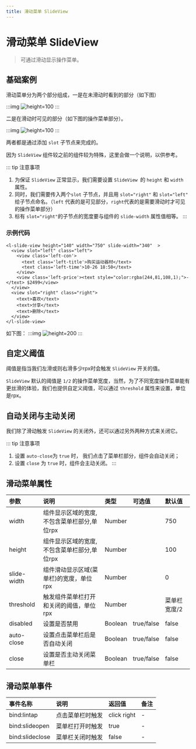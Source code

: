 ```yaml
---
title: 滑动菜单 SlideView
---
```


# <H2Icon /> 滑动菜单 SlideView

> 可通过滑动显示操作菜单。

##  基础案例

滑动菜单分为两个部分组成，一是在未滑动时看到的部分（如下图）

:::img
![height=100](/screenshots/slide-view/1.jpg)
:::

二是在滑动时可见的部分（如下图的操作菜单部分）。

:::img
![height=100](/screenshots/slide-view/2.jpg)
:::

两者都是通过添加 `slot` 子节点来完成的。

因为 `SlideView` 组件较之前的组件较为特殊，这里会做一个说明，以供参考。

::: tip 注意事项
 1. 为保证 `SlideView` 正常显示，我们需要设置 `SlideView `的 `height` 和 `width` 属性。
 2. 同时，我们需要传入两个`slot` 子节点，并且用 `slot="right"` 和 `slot="left"` 给子节点命名。（`left` 代表的是可见部分，`right`代表的是需要滑动时才可见的操作菜单部分）
 3. 标有 `slot="right"`的子节点的宽度要与组件的 `slide-width` 属性值相等。
:::

### 示例代码
```wxml
<l-slide-view height="140" width="750" slide-width="340"  >
  <view slot="left" class="left">
    <view class='left-con'>
      <text class='left-title'>购买运动器材</text>
      <text class='left-time'>10-26 18:50</text>
    </view> 
    <view class='left-price'><text style="color:rgba(244,81,108,1);">-</text> $2499</view>
  </view>
  <view slot="right" class="right">
    <text>喜欢</text>
    <text>分享</text>
    <text>删除</text>
  </view>
</l-slide-view>

```

如下图：
:::img
![height=200](/screenshots/slide-view/3.jpg)
:::

## 自定义阈值

阈值是指当我们左滑或则右滑多少rpx时会触发 `SlideView` 开关的值。

`SlideView` 默认的阈值是 `1/2` 的操作菜单宽度，当然，为了不同宽度操作菜单能有更丝滑的体验，我们也提供自定义阈值，可以通过 `threshold` 属性来设置，单位是rpx。


## 自动关闭与主动关闭

我们除了滑动触发 `SlideView` 的关闭外，还可以通过另外两种方式来关闭它。

::: tip  注意事项
 1. 设置 `auto-close`为 `true` 时， 我们点击了菜单栏部分，组件会自动关闭；
 2. 设置 `close` 为 `true` 时，组件会主动关闭。
:::

## 滑动菜单属性

| 参数   | 说明 | 类型 | 可选值 | 默认值 |  
|:----|:----|:----|:----|:----|
| width | 组件显示区域的宽度,不包含菜单栏部分,单位rpx | Number |  | 750 | 
| height | 组件显示区域的宽度,不包含菜单栏部分,单位rpx | Number |   | 100 | 
| slide-width | 组件滑动显示区域(菜单栏)的宽度，单位rpx| Number |  |  0  | 
| threshold | 触发组件菜单栏打开和关闭的阈值，单位rpx | Number |   |  菜单栏宽度/2 | 
| disabled   | 设置是否禁用 | Boolean | true/false | false |
| auto-close   | 设置点击菜单栏后是否自动关闭 | Boolean | true/false | false 
| close   | 设置是否主动关闭菜单栏 | Boolean | true/false | false 

## 滑动菜单事件

| 事件名称   | 说明   | 返回值   |  备注   | 
|:----|:----|:----|:----|
| bind:lintap | 点击菜单栏时触发 | click right | - |
| bind:slideopen | 菜单栏打开时触发 | true | - |
| bind:slideclose | 菜单栏关闭时触发 | false | - |

<RightMenu />